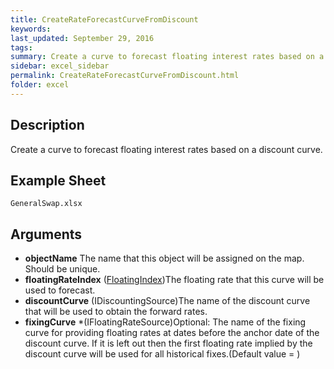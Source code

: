 ```yaml
---
title: CreateRateForecastCurveFromDiscount
keywords:
last_updated: September 29, 2016
tags:
summary: Create a curve to forecast floating interest rates based on a discount curve.
sidebar: excel_sidebar
permalink: CreateRateForecastCurveFromDiscount.html
folder: excel
---
```


## Description
Create a curve to forecast floating interest rates based on a discount curve.

<!--HUMAN EDIT START-->

<!--## Details-->

<!--HUMAN EDIT END-->

## Example Sheet

    GeneralSwap.xlsx

## Arguments

* **objectName** The name that this object will be assigned on the map. Should be unique.
* **floatingRateIndex** ([FloatingIndex](FloatingIndex.html))The floating rate that this curve will be used to forecast.
* **discountCurve** (IDiscountingSource)The name of the discount curve that will be used to obtain the forward rates.
* **fixingCurve** *(IFloatingRateSource)Optional: The name of the fixing curve for providing floating rates at dates before the anchor date of the discount curve.  If it is left out then the first floating rate implied by the discount curve will be used for all historical fixes.(Default value = )

<!--HUMAN EDIT START-->

<!--## Validation-->

<!--HUMAN EDIT END-->

